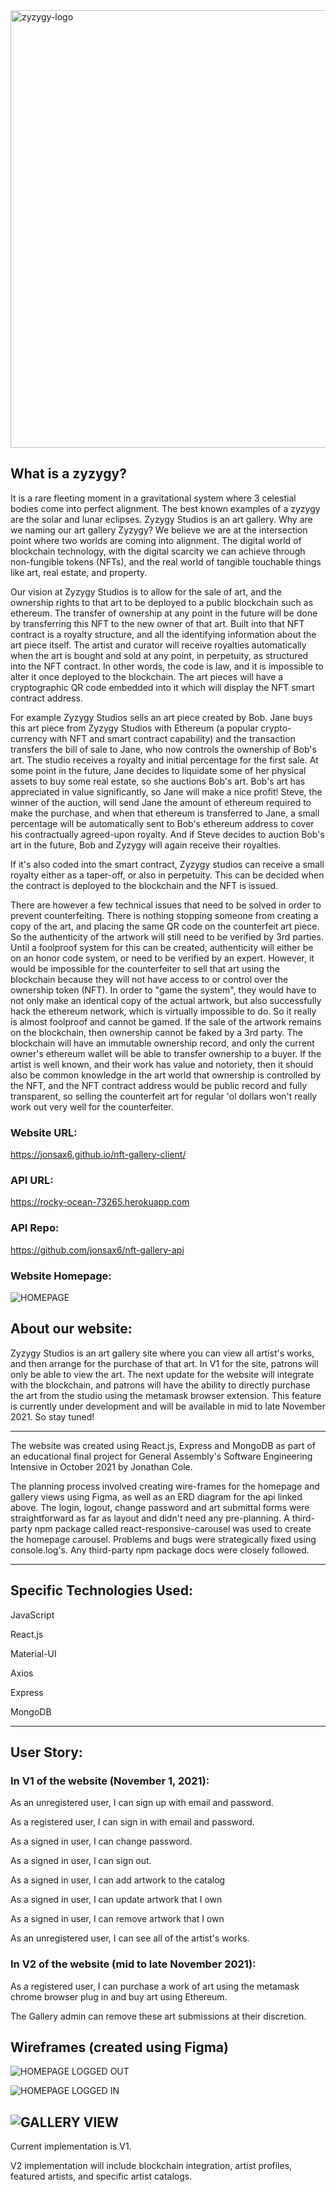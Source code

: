<img src="https://i.imgur.com/7MoUwiX.png" alt="zyzygy-logo" width="700"/>


## What is a zyzygy? 

It is a rare fleeting moment in a gravitational system where 3 celestial bodies come into perfect alignment.  The best known examples of a zyzygy are the solar and lunar eclipses. Zyzygy Studios is an art gallery.  Why are we naming our art gallery Zyzygy?  We believe we are at the intersection point where two worlds are coming into alignment.  The digital world of blockchain technology, with the digital scarcity we can achieve through non-fungible tokens (NFTs), and the real world of tangible touchable things like art, real estate, and property. 

Our vision at Zyzygy Studios is to allow for the sale of art, and the ownership rights to that art to be deployed to a public blockchain such as ethereum. The transfer of ownership at any point in the future will be done by transferring this NFT to the new owner of that art. Built into that NFT contract is a royalty structure, and all the identifying information about the art piece itself. The artist and curator will receive royalties automatically when the art is bought and sold at any point, in perpetuity, as structured into the NFT contract.  In other words, the code is law, and it is impossible to alter it once deployed to the blockchain. The art pieces will have a cryptographic QR code embedded into it which will display the NFT smart contract address. 

For example Zyzygy Studios sells an art piece created by Bob.  Jane buys this art piece from Zyzygy Studios with Ethereum (a popular crypto-currency with NFT and smart contract capability) and the transaction transfers the bill of sale to Jane, who now controls the ownership of Bob's art.  The studio receives a royalty and initial percentage for the first sale.  At some point in the future, Jane decides to liquidate some of her physical assets to buy some real estate, so she auctions Bob's art. Bob's art has appreciated in value significantly, so Jane will make a nice profit! Steve, the winner of the auction, will send Jane the amount of ethereum required to make the purchase, and when that ethereum is transferred to Jane, a small percentage will be automatically sent to Bob's ethereum address to cover his contractually agreed-upon royalty. And if Steve decides to auction Bob's art in the future, Bob and Zyzygy will again receive their royalties. 

If it's also coded into the smart contract, Zyzygy studios can receive a small royalty either as a taper-off, or also in perpetuity.  This can be decided when the contract is deployed to the blockchain and the NFT is issued.

There are however a few technical issues that need to be solved in order to prevent counterfeiting. There is nothing stopping someone
from creating a copy of the art, and placing the same QR code on the counterfeit art piece. So the authenticity of the artwork will still
need to be verified by 3rd parties. Until a foolproof system for this can be created, authenticity will either be on an honor code system,
or need to be verified by an expert. However, it would be impossible for the counterfeiter to sell that art using the blockchain because
they will not have access to or control over the ownership token (NFT). In order to &quot;game the system&quot;, they would have to not
only make an identical copy of the actual artwork, but also successfully hack the ethereum network, which is virtually impossible to do. So it
really is almost foolproof and cannot be gamed. If the sale of the artwork remains on the blockchain, then ownership cannot
be faked by a 3rd party. The blockchain will have an immutable ownership record, and only the current owner&apos;s ethereum wallet
will be able to transfer ownership to a buyer. If the artist is well known, and their work has value and notoriety, then it should also be
common knowledge in the art world that ownership is controlled by the NFT, and the NFT contract address would be public record and fully
transparent, so selling the counterfeit art for regular &apos;ol dollars won&apos;t really work out very well for the counterfeiter.

### Website URL: 
https://jonsax6.github.io/nft-gallery-client/

### API URL:
https://rocky-ocean-73265.herokuapp.com

### API Repo: 
https://github.com/jonsax6/nft-gallery-api

### Website Homepage:
![HOMEPAGE](https://i.imgur.com/7mbTKpF.png)

## About our website:

Zyzygy Studios is an art gallery site where you can view all artist's works, and then arrange for the purchase of that art. In V1 for the site, patrons will only be able to view the art. The next update for the website will integrate with the blockchain, and patrons will have the ability to directly purchase the art from the studio using the metamask browser extension. This feature is currently under development and will be available in mid to late November 2021. So stay tuned!  

---
The website was created using React.js, Express and MongoDB as part of an educational final project for General Assembly's Software Engineering Intensive in October 2021 by Jonathan Cole.

The planning process involved creating wire-frames for the homepage and gallery views using Figma, as well as an ERD diagram for the api linked above. The login, logout, change password and art submittal forms were straightforward as far as layout and didn't need any pre-planning. A third-party npm package called react-responsive-carousel was used to create the homepage carousel. Problems and bugs were strategically fixed using console.log's.  Any third-party npm package docs were closely followed.

---
## Specific Technologies Used:

JavaScript

React.js

Material-UI

Axios

Express

MongoDB

---
## User Story:

### In V1 of the website (November 1, 2021):

As an unregistered user, I can sign up with email and password.

As a registered user, I can sign in with email and password.

As a signed in user, I can change password.

As a signed in user, I can sign out.

As a signed in user, I can add artwork to the catalog

As a signed in user, I can update artwork that I own

As a signed in user, I can remove artwork that I own

As an unregistered user, I can see all of the artist's works.

### In V2 of the website (mid to late November 2021):
As a registered user, I can purchase a work of art using the metamask chrome browser plug in and buy art using Ethereum.

The Gallery admin can remove these art submissions at their discretion.

## Wireframes (created using Figma)
![HOMEPAGE LOGGED OUT](https://i.imgur.com/EFcAVz3.png)

![HOMEPAGE LOGGED IN](https://i.imgur.com/rzeILFf.png)

![GALLERY VIEW](https://i.imgur.com/uKC6zqt.png)
---

Current implementation is V1.

V2 implementation will include blockchain integration, artist profiles, featured artists, and specific artist catalogs.